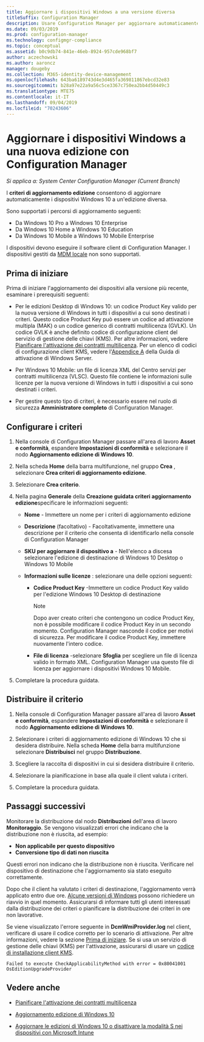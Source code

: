 ```yaml
---
title: Aggiornare i dispositivi Windows a una versione diversa
titleSuffix: Configuration Manager
description: Usare Configuration Manager per aggiornare automaticamente i dispositivi Windows 10 a un'edizione diversa di Windows.
ms.date: 09/03/2019
ms.prod: configuration-manager
ms.technology: configmgr-compliance
ms.topic: conceptual
ms.assetid: b0c9db74-841e-46eb-8924-957cde968bf7
author: aczechowski
ms.author: aaroncz
manager: dougeby
ms.collection: M365-identity-device-management
ms.openlocfilehash: 643ba6189743d4e3d465fa369811867ebcd32e83
ms.sourcegitcommit: b28a97e22a9a56c5ce3367c750ea2bb4d50449c3
ms.translationtype: MTE75
ms.contentlocale: it-IT
ms.lasthandoff: 09/04/2019
ms.locfileid: "70243606"
---
```

# <a name="upgrade-windows-devices-to-a-new-edition-with-configuration-manager"></a>Aggiornare i dispositivi Windows a una nuova edizione con Configuration Manager

*Si applica a: System Center Configuration Manager (Current Branch)*

I **criteri di aggiornamento edizione** consentono di aggiornare automaticamente i dispositivi Windows 10 a un'edizione diversa.

Sono supportati i percorsi di aggiornamento seguenti:

- Da Windows 10 Pro a Windows 10 Enterprise
- Da Windows 10 Home a Windows 10 Education
- Da Windows 10 Mobile a Windows 10 Mobile Enterprise

I dispositivi devono eseguire il software client di Configuration Manager. I dispositivi gestiti da [MDM locale](/sccm/mdm/understand/manage-mobile-devices-with-on-premises-infrastructure) non sono supportati.

## <a name="before-you-start"></a>Prima di iniziare

Prima di iniziare l'aggiornamento dei dispositivi alla versione più recente, esaminare i prerequisiti seguenti:  

- Per le edizioni Desktop di Windows 10: un codice Product Key valido per la nuova versione di Windows in tutti i dispositivi a cui sono destinati i criteri. Questo codice Product Key può essere un codice ad attivazione multipla (MAK) o un codice generico di contratti multilicenza (GVLK). Un codice GVLK è anche definito codice di configurazione client del servizio di gestione delle chiavi (KMS). Per altre informazioni, vedere [Pianificare l'attivazione dei contratti multilicenza](https://docs.microsoft.com/windows/deployment/volume-activation/plan-for-volume-activation-client). Per un elenco di codici di configurazione client KMS, vedere l'[Appendice A](https://docs.microsoft.com/windows-server/get-started/kmsclientkeys) della Guida di attivazione di Windows Server. <!--496871-->  

- Per Windows 10 Mobile: un file di licenza XML del Centro servizi per contratti multilicenza (VLSC). Questo file contiene le informazioni sulle licenze per la nuova versione di Windows in tutti i dispositivi a cui sono destinati i criteri.

- Per gestire questo tipo di criteri, è necessario essere nel ruolo di sicurezza **Amministratore completo** di Configuration Manager.

## <a name="configure-the-policy"></a>Configurare i criteri  

1. Nella console di Configuration Manager passare all'area di lavoro **Asset e conformità**, espandere **Impostazioni di conformità** e selezionare il nodo **Aggiornamento edizione di Windows 10**.  

2. Nella scheda **Home** della barra multifunzione, nel gruppo **Crea** , selezionare **Crea criteri di aggiornamento edizione**.  

3. Selezionare **Crea criterio**.  

4. Nella pagina **Generale** della **Creazione guidata criteri aggiornamento edizione**specificare le informazioni seguenti:  

    - **Nome** - Immettere un nome per i criteri di aggiornamento edizione  

    - **Descrizione** (facoltativo) - Facoltativamente, immettere una descrizione per il criterio che consenta di identificarlo nella console di Configuration Manager  

    - **SKU per aggiornare il dispositivo a** - Nell'elenco a discesa selezionare l'edizione di destinazione di Windows 10 Desktop o Windows 10 Mobile  

    - **Informazioni sulle licenze** : selezionare una delle opzioni seguenti:  

        - **Codice Product Key** -Immettere un codice Product Key valido per l'edizione Windows 10 Desktop di destinazione  

            > [!NOTE]  
            > Dopo aver creato criteri che contengono un codice Product Key, non è possibile modificare il codice Product Key in un secondo momento. Configuration Manager nasconde il codice per motivi di sicurezza. Per modificare il codice Product Key, immettere nuovamente l'intero codice.  

        - **File di licenza** -selezionare **Sfoglia** per scegliere un file di licenza valido in formato XML. Configuration Manager usa questo file di licenza per aggiornare i dispositivi Windows 10 Mobile.  

5. Completare la procedura guidata.  

## <a name="deploy-the-policy"></a>Distribuire il criterio  

1. Nella console di Configuration Manager passare all'area di lavoro **Asset e conformità**, espandere **Impostazioni di conformità** e selezionare il nodo **Aggiornamento edizione di Windows 10**.  

2. Selezionare i criteri di aggiornamento edizione di Windows 10 che si desidera distribuire. Nella scheda **Home** della barra multifunzione selezionare **Distribuisci** nel gruppo **Distribuzione**.  

3. Scegliere la raccolta di dispositivi in cui si desidera distribuire il criterio.

4. Selezionare la pianificazione in base alla quale il client valuta i criteri.

5. Completare la procedura guidata.

## <a name="next-steps"></a>Passaggi successivi

Monitorare la distribuzione dal nodo **Distribuzioni** dell'area di lavoro **Monitoraggio**. Se vengono visualizzati errori che indicano che la distribuzione non è riuscita, ad esempio:

- **Non applicabile per questo dispositivo**
- **Conversione tipo di dati non riuscita**

Questi errori non indicano che la distribuzione non è riuscita. Verificare nel dispositivo di destinazione che l'aggiornamento sia stato eseguito correttamente.

Dopo che il client ha valutato i criteri di destinazione, l'aggiornamento verrà applicato entro due ore. [Alcune versioni di Windows](https://docs.microsoft.com/windows/deployment/upgrade/windows-10-edition-upgrades) possono richiedere un riavvio in quel momento. Assicurarsi di informare tutti gli utenti interessati dalla distribuzione dei criteri o pianificare la distribuzione dei criteri in ore non lavorative.

Se viene visualizzato l'errore seguente in **DcmWmiProvider.log** nel client, verificare di usare il codice corretto per lo scenario di attivazione. Per altre informazioni, vedere la sezione [Prima di iniziare](#before-you-start). Se si usa un servizio di gestione delle chiavi (KMS) per l'attivazione, assicurarsi di usare un [codice di installazione client KMS](https://docs.microsoft.com/windows-server/get-started/kmsclientkeys).  <!-- 496871 -->

`Failed to execute CheckApplicabilityMethod with error = 0x80041001 OsEditionUpgradeProvider`

## <a name="see-also"></a>Vedere anche

- [Pianificare l'attivazione dei contratti multilicenza](https://docs.microsoft.com/windows/deployment/volume-activation/plan-for-volume-activation-client)

- [Aggiornamento edizione di Windows 10](https://docs.microsoft.com/windows/deployment/upgrade/windows-10-edition-upgrades)

- [Aggiornare le edizioni di Windows 10 o disattivare la modalità S nei dispositivi con Microsoft Intune](https://docs.microsoft.com/intune/edition-upgrade-configure-windows-10)
